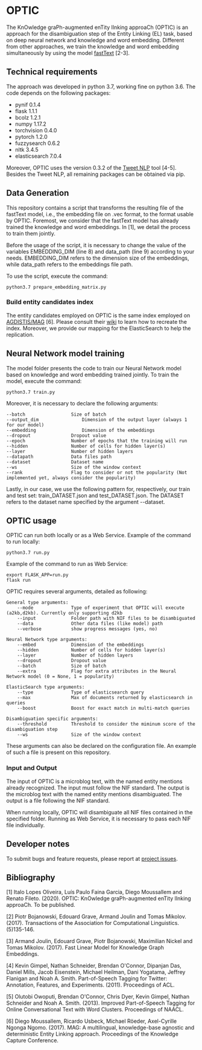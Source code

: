 # OPTIC

The KnOwledge graPh-augmented enTity lInking approaCh (OPTIC) is an approach for the disambiguation step of the Entity Linking (EL) task, based on deep neural network and knowledge and word embedding. Different from other approaches, we train the knowledge and word embedding simultaneously by using the model [fastText](https://github.com/facebookresearch/fastText) [2-3].

## Technical requirements

The approach was developed in python 3.7, working fine on python 3.6. The code depends on the following packages:
* pynif 0.1.4
* flask 1.1.1
* bcolz 1.2.1
* numpy 1.17.2
* torchvision 0.4.0
* pytorch 1.2.0
* fuzzysearch 0.6.2
* nltk 3.4.5
* elasticsearch 7.0.4

Moreover, OPTIC uses the version 0.3.2 of the [Tweet NLP](http://www.cs.cmu.edu/~ark/TweetNLP/) tool [4-5]. Besides the Tweet NLP, all remaining packages can be obtained via pip. 

## Data Generation

This repository contains a script that transforms the resulting file of the fastText model, i.e., the embedding file on .vec format, to the format usable by OPTIC. 
Foremost, we consider that the fastText model has already trained the knowledge and word embeddings. In [1], we detail the process to train them jointly. 

Before the usage of the script, it is necessary to change the value of the variables EMBEDDING_DIM (line 8) and data_path (line 9) according to your needs. EMBEDDING_DIM refers to the dimension size of the embeddings, while data_path refers to the embeddings file path. 

To use the script, execute the command:

```
python3.7 prepare_embedding_matrix.py
```

### Build entity candidates index

The entity candidates employed on OPTIC is the same index employed on [AGDISTIS/MAG](https://github.com/DiegoMoussallem/AGDISTIS) [6]. Please consult their [wiki](https://github.com/dice-group/AGDISTIS/wiki/3-Running-the-webservice) to learn how to recreate the index. Moreover, we provide our mapping for the ElasticSearch to help the replication.

## Neural Network model training

The model folder presents the code to train our Neural Network model based on knowledge and word embedding trained jointly. To train the model, execute the command:

```
python3.7 train.py
```

Moreover, it is necessary to declare the following arguments:

	--batch 				Size of batch
	--output_dim 				Dimension of the output layer (always 1 for our model)
	--embedding 				Dimension of the embeddings
	--dropout 				Dropout value
	--epoch					Number of epochs that the training will run
	--hidden 				Number of cells for hidden layer(s)
	--layer 				Number of hidden layers
	--datapath 				Data files path
	--dataset 				Dataset name
	--ws 					Size of the window context
	--rank 					Flag to consider or not the popularity (Not implemented yet, always consider the popularity)

Lastly, in our case, we use the following pattern for, respectively, our train and test set: train_DATASET.json and test_DATASET.json. The DATASET refers to the dataset name specified by the argument --dataset.

## OPTIC usage

OPTIC can run both locally or as a Web Service. Example of the command to run locally:

```
python3.7 run.py
```

Example of the command to run as Web Service:
```
export FLASK_APP=run.py
flask run
```

OPTIC requires several arguments, detailed as following:
	
	General type arguments:
		--mode 				Type of experiment that OPTIC will execute (a2kb,d2kb). Currently only supporting d2kb
		--input 			Folder path with NIF files to be disambiguated
		--data 				Other data files (like model) path
		--verbose 			show progress messages (yes, no)

	Neural Network type arguments:
		--embed				Dimension of the embeddings
		--hidden 			Number of cells for hidden layer(s)
		--layer 			Number of hidden layers
		--dropout 			Dropout value
		--batch 			Size of batch
		--extra 			Flag for extra attributes in the Neural Network model (0 = None, 1 = popularity)

	ElasticSearch type arguments:
		--type 				Type of elasticsearch query
		--max 				Max of documents returned by elasticsearch in queries
		--boost 			Boost for exact match in multi-match queries

	Disambiguation specific arguments:
		--threshold 		Threshold to consider the miminum score of the disambiguation step
		--ws 				Size of the window context

These arguments can also be declared on the configuration file. An example of such a file is present on this repository.

### Input and Output

The input of OPTIC is a microblog text, with the named entity mentions already recognized. The input must follow the NIF standard. 
The output is the microblog text with the named entity mentions disambiguated. The output is a file following the NIF standard.

When running locally, OPTIC will disambiguate all NIF files contained in the specified folder.
Running as Web Service, it is necessary to pass each NIF file individually.  

## Developer notes

To submit bugs and feature requests, please report at [project issues](https://github.com/ItaloLopes/optic/issues).

## Bibliography

[1] Italo Lopes Oliveira, Luís Paulo Faina Garcia, Diego Moussallem and Renato Fileto. (2020). OPTIC: KnOwledge graPh-augmented enTity lInking approaCh. To be published.

[2] Piotr Bojanowski, Edouard Grave, Armand Joulin and Tomas Mikolov. (2017). Transactions of the Association for Computational Linguistics. (5)135-146.

[3] Armand Joulin, Edouard Grave, Piotr Bojanowski, Maximilian Nickel and Tomas Mikolov. (2017). Fast Linear Model for Knowledge Graph Embeddings.

[4] Kevin Gimpel, Nathan Schneider, Brendan O'Connor, Dipanjan Das, Daniel Mills, Jacob Eisenstein, Michael Heilman, Dani Yogatama, Jeffrey Flanigan and Noah A. Smith.  Part-of-Speech Tagging for Twitter: Annotation, Features, and Experiments. (2011). Proceedings of ACL. 

[5] Olutobi Owoputi, Brendan O'Connor, Chris Dyer, Kevin Gimpel, Nathan Schneider and Noah A. Smith. (2013). Improved Part-of-Speech Tagging for Online Conversational Text with Word Clusters. Proceedings of NAACL.   

[6] Diego Moussallem, Ricardo Usbeck, Michael Röeder, Axel-Cyrille Ngonga Ngomo. (2017). MAG: A multilingual, knowledge-base agnostic and deterministic Entity Linking approach. Proceedings of the Knowledge Capture Conference.
